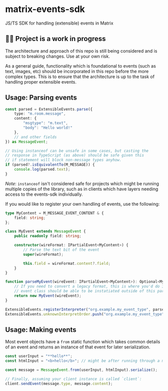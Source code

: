 # matrix-events-sdk

JS/TS SDK for handling (extensible) events in Matrix

## 🚨🚨 Project is a work in progress

The architecture and approach of this repo is still being considered and is subject to breaking
changes. Use at your own risk.

As a general guide, functionality which is foundational to events (such as text, images, etc)
should be incorporated in this repo before the more complex types. This is to ensure that the
architecture is up to the task of handling proper extensible events.

## Usage: Parsing events

```typescript
const parsed = ExtensibleEvents.parse({
    type: "m.room.message",
    content: {
        "msgtype": "m.text",
        "body": "Hello world!"
    },
    // and other fields
}) as MessageEvent;

// Using instanceof can be unsafe in some cases, but casting the
// response in TypeScript (as above) should be safe given this
// if statement will block non-message types anyhow.
if (parsed?.isEquivalentTo(M_MESSAGE)) {
    console.log(parsed.text);
}
```

*Note*: `instanceof` isn't considered safe for projects which might be running multiple copies
of the library, such as in clients which have layers needing access to the events-sdk individually.

If you would like to register your own handling of events, use the following:

```typescript
type MyContent = M_MESSAGE_EVENT_CONTENT & {
    field: string;
};

class MyEvent extends MessageEvent {
    public readonly field: string;

    constructor(wireFormat: IPartialEvent<MyContent>) {
        // Parse the text bit of the event
        super(wireFormat);

        this.field = wireFormat.content?.field;
    }
}

function parseMyEvent(wireEvent: IPartialEvent<MyContent>): Optional<MyEvent> {
    // If you need to convert a legacy format, this is where you'd do it. Your
    // event class should be able to be instatiated outside of this parse function.
    return new MyEvent(wireEvent);
}

ExtensibleEvents.registerInterpreter("org.example.my_event_type", parseMyEvent);
ExtensibleEvents.unknownInterpretOrder.push("org.example.my_event_type");
```

## Usage: Making events

Most event objects have a `from` static function which takes common details of an event
and returns an instance of that event for later serialization.

```typescript
const userInput = "**hello**";
const htmlInput = "<b>hello</b>"; // might be after running through a markdown processor

const message = MessageEvent.from(userInput, htmlInput).serialize();

// Finally, assuming your client instance is called `client`:
client.sendEvent(message.type, message.content);
```
